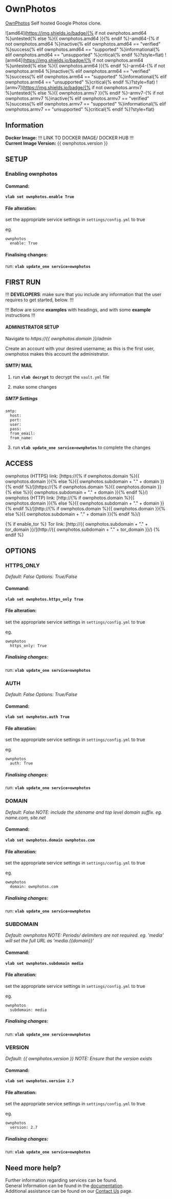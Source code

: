 # OwnPhotos

[OwnPhotos](https://github.com/hooram/ownphotos) Self hosted Google Photos clone.

![amd64](https://img.shields.io/badge/{% if not ownphotos.amd64 %}untested{% else %}{{ ownphotos.amd64 }}{% endif %}-amd64-{% if not ownphotos.amd64 %}inactive{% elif ownphotos.amd64 == "verified" %}success{% elif ownphotos.amd64 == "supported" %}informational{% elif ownphotos.amd64 == "unsupported" %}critical{% endif %}?style=flat)
![arm64](https://img.shields.io/badge/{% if not ownphotos.arm64 %}untested{% else %}{{ ownphotos.arm64 }}{% endif %}-arm64-{% if not ownphotos.arm64 %}inactive{% elif ownphotos.arm64 == "verified" %}success{% elif ownphotos.arm64 == "supported" %}informational{% elif ownphotos.arm64 == "unsupported" %}critical{% endif %}?style=flat)
![armv7](https://img.shields.io/badge/{% if not ownphotos.armv7 %}untested{% else %}{{ ownphotos.armv7 }}{% endif %}-armv7-{% if not ownphotos.armv7 %}inactive{% elif ownphotos.armv7 == "verified" %}success{% elif ownphotos.armv7 == "supported" %}informational{% elif ownphotos.armv7 == "unsupported" %}critical{% endif %}?style=flat)

## Information


**Docker Image:** !!! LINK TO DOCKER IMAGE/ DOCKER HUB !!!\
**Current Image Version:** {{ ownphotos.version }}

## SETUP

### Enabling ownphotos

#### Command:

**`vlab set ownphotos.enable True`**

#### File alteration:

set the appropriate service settings in `settings/config.yml` to true

eg.
```
ownphotos
  enable: True
```

#### Finalising changes:

run: **`vlab update_one service=ownphotos`**

## FIRST RUN

!!! **DEVELOPERS**: make sure that you include any information that the user requires to get started, below. !!!

!!! Below are some **examples** with headings, and with some **example** instructions !!!

#### ADMINISTRATOR SETUP

Navigate to *https://{{ ownphotos.domain }}/admin*

Create an account with your desired username; as this is the first user, ownphotos makes this account the administrator.

#### SMTP/ MAIL

1. run **`vlab decrypt`** to decrypt the `vault.yml` file

2. make some changes


##### SMTP Settings
```
smtp:
  host:
  port:
  user:
  pass:
  from_email:
  from_name:
```

3. run **`vlab update_one service=ownphotos`** to complete the changes


## ACCESS

ownphotos (HTTPS) link: [https://{% if ownphotos.domain %}{{ ownphotos.domain }}{% else %}{{ ownphotos.subdomain + "." + domain }}{% endif %}/](https://{% if ownphotos.domain %}{{ ownphotos.domain }}{% else %}{{ ownphotos.subdomain + "." + domain }}{% endif %}/)
ownphotos (HTTP) link: [http://{% if ownphotos.domain %}{{ ownphotos.domain }}{% else %}{{ ownphotos.subdomain + "." + domain }}{% endif %}/](http://{% if ownphotos.domain %}{{ ownphotos.domain }}{% else %}{{ ownphotos.subdomain + "." + domain }}{% endif %}/)

{% if enable_tor %}
Tor link: [http://{{ ownphotos.subdomain + "." + tor_domain }}/](http://{{ ownphotos.subdomain + "." + tor_domain }}/)
{% endif %}

## OPTIONS

### HTTPS_ONLY
*Default: False*
*Options: True/False*

#### Command:

**`vlab set ownphotos.https_only True`**

#### File alteration:

set the appropriate service settings in `settings/config.yml` to true

eg.
```
ownphotos
  https_only: True
```

##### Finalising changes:

run: **`vlab update_one service=ownphotos`**

### AUTH
*Default: False*
*Options: True/False*

#### Command:

**`vlab set ownphotos.auth True`**

#### File alteration:

set the appropriate service settings in `settings/config.yml` to true

eg.
```
ownphotos
  auth: True
```

##### Finalising changes:

run: **`vlab update_one service=ownphotos`**

### DOMAIN
*Default: False*
*NOTE: include the sitename and top level domain suffix. eg. name.com, site.net*

#### Command:

**`vlab set ownphotos.domain ownphotos.com`**

#### File alteration:

set the appropriate service settings in `settings/config.yml` to true

eg.
```
ownphotos
  domain: ownphotos.com
```

##### Finalising changes:

run: **`vlab update_one service=ownphotos`**

### SUBDOMAIN
*Default: ownphotos*
*NOTE: Periods/ delimiters are not required. eg. 'media' will set the full URL as 'media.{{domain}}'*

#### Command:

**`vlab set ownphotos.subdomain media`**

#### File alteration:

set the appropriate service settings in `settings/config.yml` to true

eg.
```
ownphotos
  subdomain: media
```

##### Finalising changes:

run: **`vlab update_one service=ownphotos`**

### VERSION
*Default: {{  ownphotos.version  }}*
*NOTE: Ensure that the version exists*

#### Command:

**`vlab set ownphotos.version 2.7`**

#### File alteration:

set the appropriate service settings in `settings/config.yml` to true

eg.
```
ownphotos
  version: 2.7
```

##### Finalising changes:

run: **`vlab update_one service=ownphotos`**

## Need more help?
Further information regarding services can be found. \
General Information can be found in the [documentation](https://docs.vivumlab.com). \
Additional assistance can be found on our [Contact Us](https://docs.vivumlab.com/Contact-us) page.
